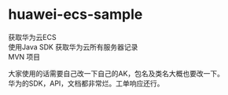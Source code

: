 # huawei-ecs-sample
获取华为云ECS  
使用Java SDK 获取华为云所有服务器记录  
MVN 项目

大家使用的话需要自己改一下自己的AK，包名及类名大概也要改一下。  
华为的SDK，API，文档都非常烂。工单响应还行。
